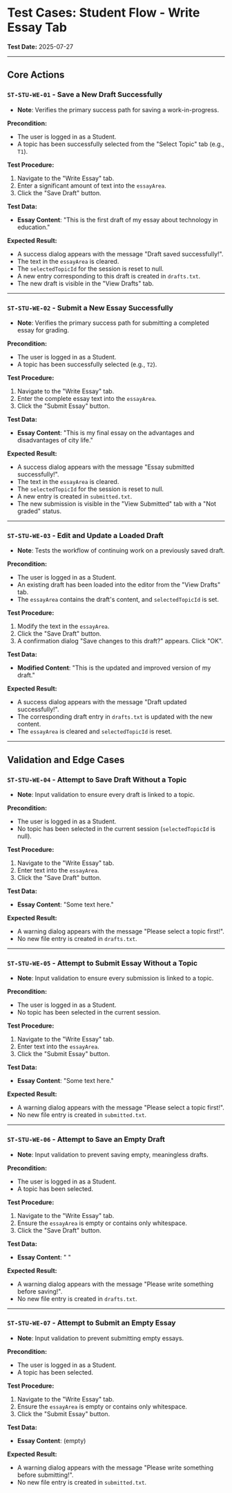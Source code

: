 
# Test Cases: Student Flow - Write Essay Tab

**Test Date:** 2025-07-27

---

## Core Actions

### `ST-STU-WE-01` - Save a New Draft Successfully
*   **Note**: Verifies the primary success path for saving a work-in-progress.

**Precondition:**
*   The user is logged in as a Student.
*   A topic has been successfully selected from the "Select Topic" tab (e.g., `T1`).

**Test Procedure:**
1.  Navigate to the "Write Essay" tab.
2.  Enter a significant amount of text into the `essayArea`.
3.  Click the "Save Draft" button.

**Test Data:**
*   **Essay Content**: "This is the first draft of my essay about technology in education."

**Expected Result:**
*   A success dialog appears with the message "Draft saved successfully!".
*   The text in the `essayArea` is cleared.
*   The `selectedTopicId` for the session is reset to null.
*   A new entry corresponding to this draft is created in `drafts.txt`.
*   The new draft is visible in the "View Drafts" tab.

---

### `ST-STU-WE-02` - Submit a New Essay Successfully
*   **Note**: Verifies the primary success path for submitting a completed essay for grading.

**Precondition:**
*   The user is logged in as a Student.
*   A topic has been successfully selected (e.g., `T2`).

**Test Procedure:**
1.  Navigate to the "Write Essay" tab.
2.  Enter the complete essay text into the `essayArea`.
3.  Click the "Submit Essay" button.

**Test Data:**
*   **Essay Content**: "This is my final essay on the advantages and disadvantages of city life."

**Expected Result:**
*   A success dialog appears with the message "Essay submitted successfully!".
*   The text in the `essayArea` is cleared.
*   The `selectedTopicId` for the session is reset to null.
*   A new entry is created in `submitted.txt`.
*   The new submission is visible in the "View Submitted" tab with a "Not graded" status.

---

### `ST-STU-WE-03` - Edit and Update a Loaded Draft
*   **Note**: Tests the workflow of continuing work on a previously saved draft.

**Precondition:**
*   The user is logged in as a Student.
*   An existing draft has been loaded into the editor from the "View Drafts" tab.
*   The `essayArea` contains the draft's content, and `selectedTopicId` is set.

**Test Procedure:**
1.  Modify the text in the `essayArea`.
2.  Click the "Save Draft" button.
3.  A confirmation dialog "Save changes to this draft?" appears. Click "OK".

**Test Data:**
*   **Modified Content**: "This is the updated and improved version of my draft."

**Expected Result:**
*   A success dialog appears with the message "Draft updated successfully!".
*   The corresponding draft entry in `drafts.txt` is updated with the new content.
*   The `essayArea` is cleared and `selectedTopicId` is reset.

---

## Validation and Edge Cases

### `ST-STU-WE-04` - Attempt to Save Draft Without a Topic
*   **Note**: Input validation to ensure every draft is linked to a topic.

**Precondition:**
*   The user is logged in as a Student.
*   No topic has been selected in the current session (`selectedTopicId` is null).

**Test Procedure:**
1.  Navigate to the "Write Essay" tab.
2.  Enter text into the `essayArea`.
3.  Click the "Save Draft" button.

**Test Data:**
*   **Essay Content**: "Some text here."

**Expected Result:**
*   A warning dialog appears with the message "Please select a topic first!".
*   No new file entry is created in `drafts.txt`.

---

### `ST-STU-WE-05` - Attempt to Submit Essay Without a Topic
*   **Note**: Input validation to ensure every submission is linked to a topic.

**Precondition:**
*   The user is logged in as a Student.
*   No topic has been selected in the current session.

**Test Procedure:**
1.  Navigate to the "Write Essay" tab.
2.  Enter text into the `essayArea`.
3.  Click the "Submit Essay" button.

**Test Data:**
*   **Essay Content**: "Some text here."

**Expected Result:**
*   A warning dialog appears with the message "Please select a topic first!".
*   No new file entry is created in `submitted.txt`.

---

### `ST-STU-WE-06` - Attempt to Save an Empty Draft
*   **Note**: Input validation to prevent saving empty, meaningless drafts.

**Precondition:**
*   The user is logged in as a Student.
*   A topic has been selected.

**Test Procedure:**
1.  Navigate to the "Write Essay" tab.
2.  Ensure the `essayArea` is empty or contains only whitespace.
3.  Click the "Save Draft" button.

**Test Data:**
*   **Essay Content**: "   "

**Expected Result:**
*   A warning dialog appears with the message "Please write something before saving!".
*   No new file entry is created in `drafts.txt`.

---

### `ST-STU-WE-07` - Attempt to Submit an Empty Essay
*   **Note**: Input validation to prevent submitting empty essays.

**Precondition:**
*   The user is logged in as a Student.
*   A topic has been selected.

**Test Procedure:**
1.  Navigate to the "Write Essay" tab.
2.  Ensure the `essayArea` is empty or contains only whitespace.
3.  Click the "Submit Essay" button.

**Test Data:**
*   **Essay Content**: (empty)

**Expected Result:**
*   A warning dialog appears with the message "Please write something before submitting!".
*   No new file entry is created in `submitted.txt`.

